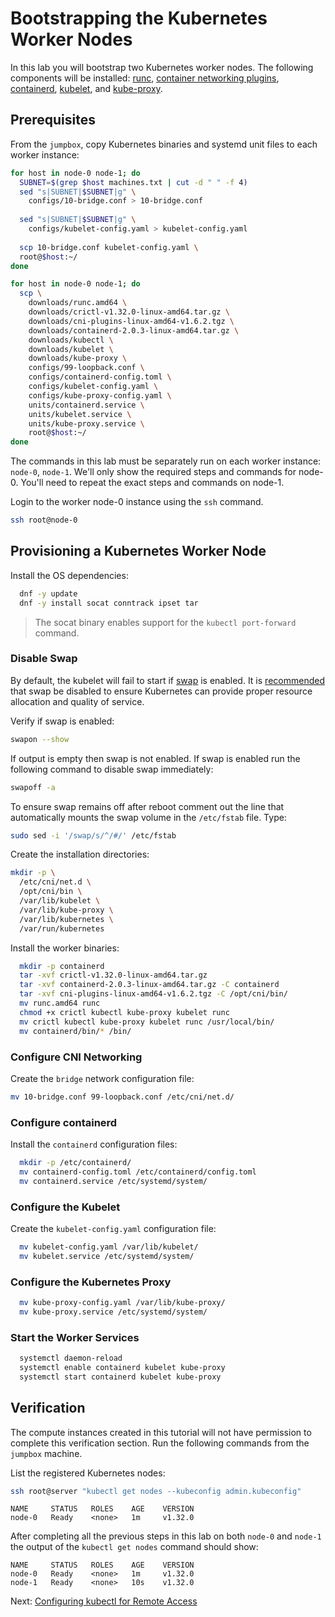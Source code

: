 # Bootstrapping the Kubernetes Worker Nodes

In this lab you will bootstrap two Kubernetes worker nodes. The following components will be installed: [runc](https://github.com/opencontainers/runc), [container networking plugins](https://github.com/containernetworking/cni), [containerd](https://github.com/containerd/containerd), [kubelet](https://kubernetes.io/docs/admin/kubelet), and [kube-proxy](https://kubernetes.io/docs/concepts/cluster-administration/proxies).

## Prerequisites

From the `jumpbox`, copy Kubernetes binaries and systemd unit files to each worker instance:

```bash
for host in node-0 node-1; do
  SUBNET=$(grep $host machines.txt | cut -d " " -f 4)
  sed "s|SUBNET|$SUBNET|g" \
    configs/10-bridge.conf > 10-bridge.conf 
    
  sed "s|SUBNET|$SUBNET|g" \
    configs/kubelet-config.yaml > kubelet-config.yaml
    
  scp 10-bridge.conf kubelet-config.yaml \
  root@$host:~/
done
```

```bash
for host in node-0 node-1; do
  scp \
    downloads/runc.amd64 \
    downloads/crictl-v1.32.0-linux-amd64.tar.gz \
    downloads/cni-plugins-linux-amd64-v1.6.2.tgz \
    downloads/containerd-2.0.3-linux-amd64.tar.gz \
    downloads/kubectl \
    downloads/kubelet \
    downloads/kube-proxy \
    configs/99-loopback.conf \
    configs/containerd-config.toml \
    configs/kubelet-config.yaml \
    configs/kube-proxy-config.yaml \
    units/containerd.service \
    units/kubelet.service \
    units/kube-proxy.service \
    root@$host:~/
done
```

The commands in this lab must be separately run on each worker instance: `node-0`, `node-1`. We'll only show the required steps and commands for node-0. You'll need to repeat the exact steps and commands on node-1. 

Login to the worker node-0 instance using the `ssh` command.

```bash
ssh root@node-0
```

## Provisioning a Kubernetes Worker Node

Install the OS dependencies:

```bash
  dnf -y update
  dnf -y install socat conntrack ipset tar
```

> The socat binary enables support for the `kubectl port-forward` command.

### Disable Swap

By default, the kubelet will fail to start if [swap](https://help.ubuntu.com/community/SwapFaq) is enabled. It is [recommended](https://github.com/kubernetes/kubernetes/issues/7294) that swap be disabled to ensure Kubernetes can provide proper resource allocation and quality of service.

Verify if swap is enabled:

```bash
swapon --show
```

If output is empty then swap is not enabled. If swap is enabled run the following command to disable swap immediately:

```bash
swapoff -a
```

To ensure swap remains off after reboot comment out the line that automatically mounts the swap volume in the `/etc/fstab` file. Type:

```bash
sudo sed -i '/swap/s/^/#/' /etc/fstab
```

Create the installation directories:

```bash
mkdir -p \
  /etc/cni/net.d \
  /opt/cni/bin \
  /var/lib/kubelet \
  /var/lib/kube-proxy \
  /var/lib/kubernetes \
  /var/run/kubernetes
```

Install the worker binaries:

```bash
  mkdir -p containerd
  tar -xvf crictl-v1.32.0-linux-amd64.tar.gz
  tar -xvf containerd-2.0.3-linux-amd64.tar.gz -C containerd
  tar -xvf cni-plugins-linux-amd64-v1.6.2.tgz -C /opt/cni/bin/
  mv runc.amd64 runc
  chmod +x crictl kubectl kube-proxy kubelet runc 
  mv crictl kubectl kube-proxy kubelet runc /usr/local/bin/
  mv containerd/bin/* /bin/
```

### Configure CNI Networking

Create the `bridge` network configuration file:

```bash
mv 10-bridge.conf 99-loopback.conf /etc/cni/net.d/
```

### Configure containerd

Install the `containerd` configuration files:

```bash
  mkdir -p /etc/containerd/
  mv containerd-config.toml /etc/containerd/config.toml
  mv containerd.service /etc/systemd/system/
```

### Configure the Kubelet

Create the `kubelet-config.yaml` configuration file:

```bash
  mv kubelet-config.yaml /var/lib/kubelet/
  mv kubelet.service /etc/systemd/system/
```

### Configure the Kubernetes Proxy

```bash
  mv kube-proxy-config.yaml /var/lib/kube-proxy/
  mv kube-proxy.service /etc/systemd/system/
```

### Start the Worker Services

```bash
  systemctl daemon-reload
  systemctl enable containerd kubelet kube-proxy
  systemctl start containerd kubelet kube-proxy
```

## Verification

The compute instances created in this tutorial will not have permission to complete this verification section. Run the following commands from the `jumpbox` machine.

List the registered Kubernetes nodes:

```bash
ssh root@server "kubectl get nodes --kubeconfig admin.kubeconfig"
```

```
NAME     STATUS   ROLES    AGE    VERSION
node-0   Ready    <none>   1m     v1.32.0
```

After completing all the previous steps in this lab on both `node-0` and `node-1` the output of the `kubectl get nodes` command should show:

```
NAME     STATUS   ROLES    AGE    VERSION
node-0   Ready    <none>   1m     v1.32.0
node-1   Ready    <none>   10s    v1.32.0
```



Next: [Configuring kubectl for Remote Access](10-configuring-kubectl.md)
